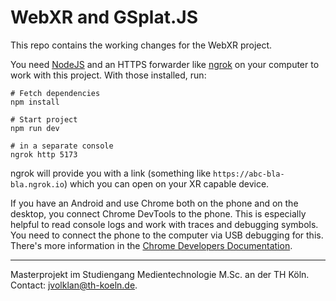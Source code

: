 # WebXR and GSplat.JS

This repo contains the working changes for the WebXR project.

You need [NodeJS](https://nodejs.org/en) and an HTTPS forwarder like [ngrok](https://ngrok.com/docs/getting-started/) on your computer to work with this project. With those installed, run:

```shell
# Fetch dependencies
npm install

# Start project
npm run dev

# in a separate console
ngrok http 5173
```

ngrok will provide you with a link (something like `https://abc-bla-bla.ngrok.io`) which you can open on your XR capable device.

If you have an Android and use Chrome both on the phone and on the desktop, you connect Chrome DevTools to the phone.
This is especially helpful to read console logs and work with traces and debugging symbols.
You need to connect the phone to the computer via USB debugging for this.
There's more information in the [Chrome Developers Documentation](https://developer.chrome.com/docs/devtools/remote-debugging/).


---
Masterprojekt im Studiengang Medientechnologie M.Sc. an der TH K&ouml;ln. Contact: <jvolklan@th-koeln.de>.